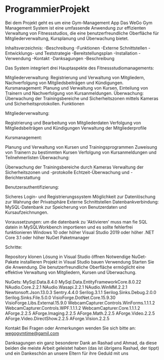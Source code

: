 # ProgrammierProjekt
Bei dem Projekt geht es um eine Gym-Management App 
Das WeGo Gym Management System ist eine umfassende Anwendung zur effizienten Verwaltung von Fitnessstudios, die eine benutzerfreundliche Oberfläche für Mitgliederverwaltung, Kursplanung und Überwachung bietet.

Inhaltsverzeichnis:
-Beschreibung
-Funktionen
-Externe Schnittstellen
-Entwicklungs- und Teststrategie
-Bereitstellungsplan
-Installation
-Verwendung
-Kontakt
-Danksagungen
-Beschreibung

Das System integriert drei Hauptaspekte des Fitnessstudiomanagements:

Mitgliederverwaltung: Registrierung und Verwaltung von Mitgliedern, Nachverfolgung von Mitgliedsbeiträgen und Kündigungen.
Kursmanagement: Planung und Verwaltung von Kursen, Einteilung von Trainern und Nachverfolgung von Kursanmeldungen.
Überwachung: Überwachung der Trainingsbereiche und Sicherheitszonen mittels Kameras und Sicherheitsprotokollen.
Funktionen

Mitgliederverwaltung:

Registrierung und Bearbeitung von Mitgliederdaten
Verfolgung von Mitgliedsbeiträgen und Kündigungen
Verwaltung der Mitgliederprofile

Kursmanagement:

Planung und Verwaltung von Kursen und Trainingsprogrammen
Zuweisung von Trainern zu bestimmten Kursen
Verfolgung von Kursanmeldungen und Teilnehmerlisten
Überwachung:

Überwachung der Trainingsbereiche durch Kameras
Verwaltung der Sicherheitszonen und -protokolle
Echtzeit-Überwachung und -Berichterstattung

Benutzerauthentifizierung:

Sicheres Login- und Registrierungssystem
Möglichkeit zur Datenlöschung zur Wahrung der Privatsphäre
Externe Schnittstellen
Datenbankverbindung: MySQL-Datenbank zur Speicherung von Benutzerdaten und Kursaufzeichnungen.

Voraussetzungen:
um die datenbank zu 'Aktivieren' muss man fie SQL datein in MySQLWorkbench importieren und es sollte fehlerfrei funktionieren
Windows 10 oder höher
Visual Studio 2019 oder höher
.NET Core 3.1 oder höher
NuGet Paketmanager

Schritte:

Repository klonen
Lösung in Visual Studio öffnen
Notwendige NuGet-Pakete installieren
Projekt in Visual Studio bauen
Verwendung
Starten Sie die Anwendung. Die benutzerfreundliche Oberfläche ermöglicht eine effektive Verwaltung von Mitgliedern, Kursen und Überwachung.

NuGets:
MySql.Data.8.4.0
MySql.Data.EntityFrameworkCore.8.0.22
NAudio.Core.2.2.1
NAudio.Wasapi.2.2.1
NAudio.WinMM.2.2.1
Newtonsoft.Json.13.0.3
Sentry.4.4.0
Serilog.3.1.1
Serilog.Sinks.Debug.2.0.0
Serilog.Sinks.File.5.0.0
VisioForge.DotNet.Core.15.9.30
VisioForge.Libs.External.15.9.0
WebcamCapturer.Controls.WinForms.1.1.1.2
WebcamCapturer.Controls.WPF.1.1.1.2
WebcamCapturer.Core.1.1.1.2
AForge.2.2.5
AForge.Imaging.2.2.5
AForge.Math.2.2.5
AForge.Video.2.2.5
AForge.Video.DirectShow.2.2.5
AForge.Vision.2.2.5



Kontakt
Bei Fragen oder Anmerkungen wenden Sie sich bitte an: wegogymtime@gamil.com

Danksagungen
ein ganz besonderer Dank an Rashad und Ahmad, da diese beiden die meiste Arbeit geleistet haben (das ist übrigens Rashad, der tippt) und ein Dankeschön an unsere Eltern für ihre Geduld mit uns
